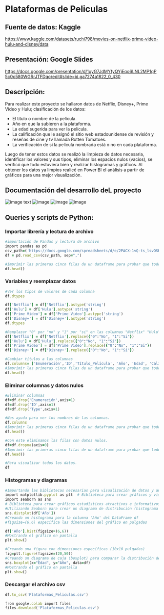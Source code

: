 # Plataformas de Peliculas
## Fuente de datos: Kaggle
https://www.kaggle.com/datasets/ruchi798/movies-on-netflix-prime-video-hulu-and-disney/data
## Presentación: Google Slides
https://docs.google.com/presentation/d/1uyG7JdMYfyQYjEqo6LNL2MP1qP5c0o580WGRrJTFDqo/edit#slide=id.ga7274a1822_0_430
## Descripción:
Para realizar este proyecto se hallaron datos de Netflix, Disney+, Prime Video y Hulu; clasificación de los datos: 
* El título o nombre de la película.
* Año en que la subieron a la plataforma.
* La edad sugerida para ver la película.
* La calificación que le asignó el sitio web estadounidense de revisión y reseñas de cine y tv llamada Rotten Tomatoes.
* La verificación de si la película nombrada está o no en cada plataforma.
  
Luego de tener estos datos se realizó la limpieza de datos necesaria, identificar los valores y sus tipos, eliminar los espacios nulos (vacíos), se verificó que todo estuviera bien y realizar histogramas y gráficos.
Al obtener los datos ya limpios realicé en Power BI el análisis a partir de gráficos para una mejor visualización.

## Documentación del desarrollo deL proyecto
![image text](https://upload.wikimedia.org/wikipedia/commons/thumb/d/d0/Google_Colaboratory_SVG_Logo.svg/2560px-Google_Colaboratory_SVG_Logo.svg.png)
![image](https://upload.wikimedia.org/wikipedia/commons/thumb/f/f8/Python_logo_and_wordmark.svg/1200px-Python_logo_and_wordmark.svg.png)
![image](https://www.trecebits.com/wp-content/uploads/2023/04/google-slides.webp)
![image](https://repository-images.githubusercontent.com/272519458/f865b658-123b-4f18-9e98-eb64e1bb5ff1)
## Queries y scripts de Python:

### Importar librería y lectura de archivo
```ruby
#importación de Pandas y lectura de archivo
import pandas as pd
csv_path=('https://docs.google.com/spreadsheets/d/e/2PACX-1vQ-ts_lsvOSHcT_XBvoev_kIyV1cotw044BeDn3oehs7WLujetsLsqP9CFBTr_sfrYSWgejyni0S9Rg/pub?gid=299857629&single=true&output=csv')
df = pd.read_csv(csv_path, sep=",")         
```

```ruby
#Imprimir las primeras cinco filas de un dataframe para probar que todo está bien.
df.head()
```

### Variables y reemplazar datos
```ruby
#Ver los tipos de valores de cada columna
df.dtypes
```
```ruby
df['Netflix'] = df['Netflix'].astype('string')
df['Hulu'] = df['Hulu'].astype('string')
df['Prime Video'] = df['Prime Video'].astype('string')
df['Disney+'] = df['Disney+'].astype('string')
df.dtypes
```

```ruby
#Remplazar "0" por "no" y "1" por "si" en las columnas "Netflix" "Hulu" "Prime Video" "Disney+"
df['Netflix'] = df['Netflix'].replace({"0":"No", "1":"Si"})
df['Hulu'] = df['Hulu'].replace({"0":"No", "1":"Si"})
df['Prime Video'] = df['Prime Video'].replace({"0":"No", "1":"Si"})
df['Disney+'] = df['Disney+'].replace({"0":"No", "1":"Si"})
```

```ruby
#Cambiar títulos a las columnas
df.columns= ['Enumeración','ID','Título_Película', 'Año', 'Edad', 'Calificación(tomatómetro)', 'Netflix', 'Hulu', 'Prime_Video', 'Disney+', 'Type']
#Imprimir las primeras cinco filas de un dataframe para probar que todo está bien.
df.head()
```

### Eliminar columnas y datos nulos
```ruby
#Eliminar columnas
df=df.drop('Enumeración',axis=1)
df=df.drop('ID',axis=1)
df=df.drop('Type',axis=1)
```
```ruby
#Nos ayuda para ver los nombres de las columnas.
df.columns
#Imprimir las primeras cinco filas de un dataframe para probar que todo está bien.
df.head()
```
```ruby
#Con este eliminamos las filas con datos nulos.
df=df.dropna(axis=0)
#Imprimir las primeras cinco filas de un dataframe para probar que todo está bien.
df.head()
```
```ruby
#Para visualizar todos los datos.
df
```

### Histogramas y diagramas
```ruby
#Importando las bibliotecas necesarias para visualización de datos y análisis exploratorio
import matplotlib.pyplot as plt  # Biblioteca para crear gráficos y visualizaciones estáticas, animadas e interactivas en Python
import seaborn as sns
# Biblioteca para crear gráficos estadísticos atractivos e informativos en Python
#Utilizando Seaborn para crear un diagrama de distribución (histograma y KDE) para la columna 'Año' del DataFrame df
sns.distplot(df['Año'])
#Creando un histograma para la columna 'Año' del DataFrame df
#figsize=(6,6) especifica las dimensiones del gráfico en pulgadas

df['Año'].hist(figsize=(6,6))
#Mostrando el gráfico en pantalla
plt.show()
```

```ruby
#Creando una figura con dimensiones específicas (10x10 pulgadas)
fig=plt.figure(figsize=(20,50))
#Creando un diagrama de caja (boxplot) para comparar la distribución de los precios entre los diferentes estilos de carrocería
sns.boxplot(x="Edad", y="Año", data=df)
#Mostrando el gráfico en pantalla
plt.show()
```

### Descargar el archivo csv
```ruby
df.to_csv('Plataformas_Peliculas.csv')
```

```ruby
from google.colab import files
files.download('Plataformas_Peliculas.csv')
```
